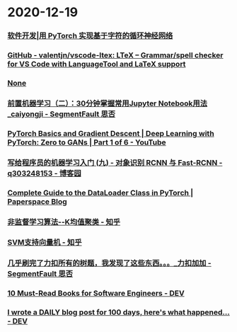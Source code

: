 
# 2020-12-19

### [软件开发|用 PyTorch 实现基于字符的循环神经网络](https://linux.cn/article-12932-1.html)

### [GitHub - valentjn/vscode-ltex: LTeX – Grammar/spell checker for VS Code with LanguageTool and LaTeX support](https://github.com/valentjn/vscode-ltex)

### [None](https://ks-xpc15.xpccdn.com/f8f94567-90e6-432e-b513-eb50dd7c63f2.mp4)

### [前置机器学习（二）：30分钟掌握常用Jupyter Notebook用法_caiyongji - SegmentFault 思否](https://segmentfault.com/a/1190000038348859)

### [PyTorch Basics and Gradient Descent | Deep Learning with PyTorch: Zero to GANs | Part 1 of 6 - YouTube](https://www.youtube.com/watch?v=5ioMqzMRFgM)

### [写给程序员的机器学习入门 (九) - 对象识别 RCNN 与 Fast-RCNN - q303248153 - 博客园](https://www.cnblogs.com/zkweb/archive/2020/11/27/14048685.html)

### [Complete Guide to the DataLoader Class in PyTorch | Paperspace Blog](https://blog.paperspace.com/dataloaders-abstractions-pytorch/)

### [非监督学习算法--K均值聚类 - 知乎](https://zhuanlan.zhihu.com/p/21558539)

### [SVM支持向量机 - 知乎](https://zhuanlan.zhihu.com/p/21481541)

### [几乎刷完了力扣所有的树题，我发现了这些东西。。。_力扣加加 - SegmentFault 思否](https://segmentfault.com/a/1190000038260635)

### [10 Must-Read Books for Software Engineers - DEV](https://dev.to/simonholdorf/10-must-read-books-for-software-engineers-13d0)

### [I wrote a DAILY blog post for 100 days, here's what happened... - DEV](https://dev.to/fgauna12/i-wrote-a-daily-blog-post-for-100-days-here-s-what-happened-3673)
